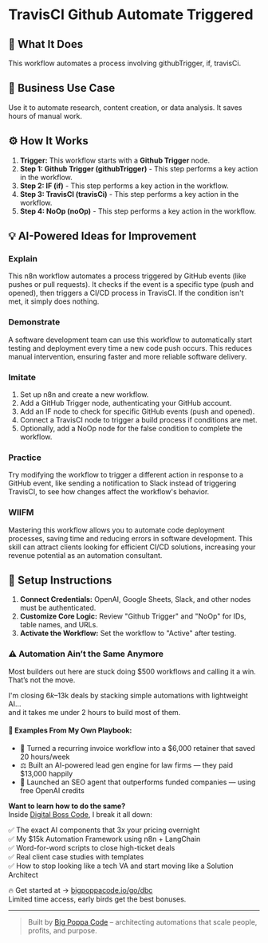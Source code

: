 # TravisCI Github Automate Triggered

## 🚀 What It Does
This workflow automates a process involving githubTrigger, if, travisCi.

## 💼 Business Use Case
Use it to automate research, content creation, or data analysis. It saves hours of manual work.

## ⚙️ How It Works
1.  **Trigger:** This workflow starts with a **Github Trigger** node.
2. **Step 1: Github Trigger (githubTrigger)** - This step performs a key action in the workflow.
3. **Step 2: IF (if)** - This step performs a key action in the workflow.
4. **Step 3: TravisCI (travisCi)** - This step performs a key action in the workflow.
5. **Step 4: NoOp (noOp)** - This step performs a key action in the workflow.

## 💡 AI-Powered Ideas for Improvement
### Explain
This n8n workflow automates a process triggered by GitHub events (like pushes or pull requests). It checks if the event is a specific type (push and opened), then triggers a CI/CD process in TravisCI. If the condition isn't met, it simply does nothing.

### Demonstrate
A software development team can use this workflow to automatically start testing and deployment every time a new code push occurs. This reduces manual intervention, ensuring faster and more reliable software delivery.

### Imitate
1. Set up n8n and create a new workflow.
2. Add a GitHub Trigger node, authenticating your GitHub account.
3. Add an IF node to check for specific GitHub events (push and opened).
4. Connect a TravisCI node to trigger a build process if conditions are met.
5. Optionally, add a NoOp node for the false condition to complete the workflow.

### Practice
Try modifying the workflow to trigger a different action in response to a GitHub event, like sending a notification to Slack instead of triggering TravisCI, to see how changes affect the workflow's behavior.

### WIIFM
Mastering this workflow allows you to automate code deployment processes, saving time and reducing errors in software development. This skill can attract clients looking for efficient CI/CD solutions, increasing your revenue potential as an automation consultant.

## 🔧 Setup Instructions
1. **Connect Credentials:** OpenAI, Google Sheets, Slack, and other nodes must be authenticated.
2. **Customize Core Logic:** Review "Github Trigger" and "NoOp" for IDs, table names, and URLs.
3. **Activate the Workflow:** Set the workflow to "Active" after testing.

### ⚠️ Automation Ain’t the Same Anymore

Most builders out here are stuck doing $500 workflows and calling it a win.  
That’s not the move.  

I'm closing $6k–$13k deals by stacking simple automations with lightweight AI...  
and it takes me under 2 hours to build most of them.

#### 🧠 Examples From My Own Playbook:
- 🔁 Turned a recurring invoice workflow into a $6,000 retainer that saved 20 hours/week  
- ⚖️ Built an AI-powered lead gen engine for law firms — they paid $13,000 happily  
- 🚀 Launched an SEO agent that outperforms funded companies — using free OpenAI credits  

**Want to learn how to do the same?**  
Inside [Digital Boss Code](https://bigpoppacode.io/go/dbc), I break it all down:

✅ The exact AI components that 3x your pricing overnight  
✅ My $15k Automation Framework using n8n + LangChain  
✅ Word-for-word scripts to close high-ticket deals  
✅ Real client case studies with templates  
✅ How to stop looking like a tech VA and start moving like a Solution Architect  

🔥 Get started at → [bigpoppacode.io/go/dbc](https://bigpoppacode.io/go/dbc)  
Limited time access, early birds get the best bonuses.

---
> Built by [Big Poppa Code](https://bigpoppacode.io) – architecting automations that scale people, profits, and purpose.
